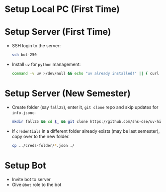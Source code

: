 # Setup Local PC (First Time)



# Setup Server (First Time)
- SSH login to the server:
  ```sh
  ssh bot-250
  ```
- Install `uv` for `python` management:
  ```sh
  command -v uv >/dev/null && echo "uv already installed!" || { curl -LsSf https://astral.sh/uv/install.sh | sh && source ~/.bashrc; }
  ```
  <!-- or
  ```sh
  command -v uv >/dev/null || { curl -LsSf https://astral.sh/uv/install.sh | sh && source ~/.bashrc; }
  ``` -->

# Setup Server (New Semester)
- Create folder (say `fall25`), enter it, `git clone` repo and skip updates for `info.jsonc`:
  ```sh
  mkdir fall25 && cd $_ && git clone https://github.com/shs-cse/uv-hikari-bot.git . && git update-index --skip-worktree info.jsonc
  ```
- If `credentials` in a different folder already exists (may be last semester), copy over to the new folder.
  ```sh
  cp ../creds-folder/*.json ./
  ```

# Setup Bot
- Invite bot to server
- Give `@bot` role to the bot